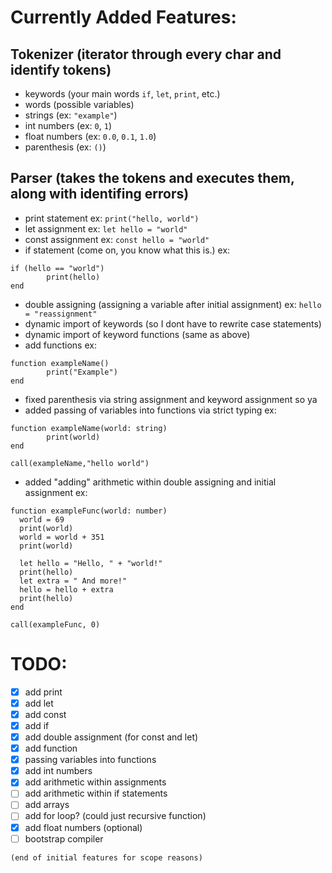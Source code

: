# Currently Added Features:

## Tokenizer (iterator through every char and identify tokens)

- keywords (your main words `if`, `let`, `print`, etc.)
- words (possible variables)
- strings (ex: `"example"`)
- int numbers (ex: `0`, `1`)
- float numbers (ex: `0.0`, `0.1`, `1.0`)
- parenthesis (ex: `()`)

## Parser (takes the tokens and executes them, along with identifing errors)

- print statement ex: `print("hello, world")`
- let assignment ex: `let hello = "world"`
- const assignment ex: `const hello = "world"`
- if statement (come on, you know what this is.) ex:

```SusCoding
if (hello == "world")
		print(hello)
end
```

- double assigning (assigning a variable after initial assignment) ex: `hello = "reassignment"`
- dynamic import of keywords (so I dont have to rewrite case statements)
- dynamic import of keyword functions (same as above)
- add functions ex:

```SusCoding
function exampleName()
		print("Example")
end
```

- fixed parenthesis via string assignment and keyword assignment so ya
- added passing of variables into functions via strict typing ex:

```SusCoding
function exampleName(world: string)
		print(world)
end

call(exampleName,"hello world")
```

- added "adding" arithmetic within double assigning and initial assignment ex:

```SusCoding
function exampleFunc(world: number)
  world = 69
  print(world)
  world = world + 351
  print(world)

  let hello = "Hello, " + "world!"
  print(hello)
  let extra = " And more!"
  hello = hello + extra
  print(hello)
end

call(exampleFunc, 0)
```

# TODO:

- [x] add print
- [x] add let
- [x] add const
- [x] add if
- [x] add double assignment (for const and let)
- [x] add function
- [x] passing variables into functions
- [x] add int numbers
- [x] add arithmetic within assignments
- [ ] add arithmetic within if statements
- [ ] add arrays
- [ ] add for loop? (could just recursive function)
- [x] add float numbers (optional)
- [ ] bootstrap compiler

`(end of initial features for scope reasons)`
